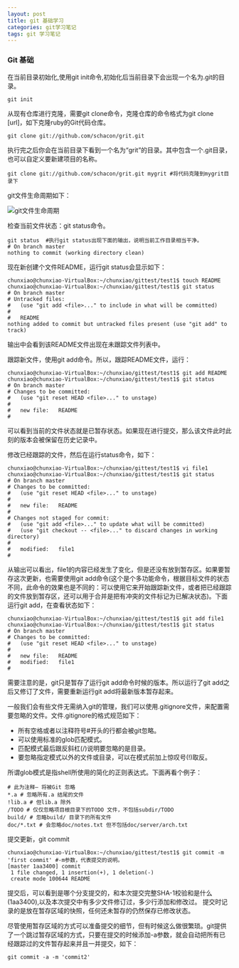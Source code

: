 ```yaml
---
layout: post
title: git 基础学习
categories: git学习笔记
tags: git 学习笔记
---
```


### Git 基础

在当前目录初始化,使用git init命令,初始化后当前目录下会出现一个名为.git的目录。

```shell
git init
```

从现有仓库进行克隆，需要git clone命令，克隆仓库的命令格式为git clone [url]，如下克隆ruby的Git代码仓库。

```shell
git clone git://github.com/schacon/grit.git
```

执行完之后你会在当前目录下看到一个名为“grit”的目录。其中包含一个.git目录，也可以自定义要新建项目的名称。

```shell
git clone git://github.com/schacon/grit.git mygrit #将代码克隆到mygrit目录下
```
git文件生命周期如下：

![git文件生命周期](http://renchx.com/public/upload/git_file_status_lifecycle.jpg)

检查当前文件状态：git status命令。

```shell
git status  #执行git status出现下面的输出，说明当前工作目录相当干净。
# On branch master
nothing to commit (working directory clean)
```

现在新创建个文件README，运行git status会显示如下：

```shell
chunxiao@chunxiao-VirtualBox:~/chunxiao/gittest/test1$ touch README
chunxiao@chunxiao-VirtualBox:~/chunxiao/gittest/test1$ git status
# On branch master
# Untracked files:
#   (use "git add <file>..." to include in what will be committed)
#
#	README
nothing added to commit but untracked files present (use "git add" to track)
```

输出中会看到该README文件出现在未跟踪文件列表中。

跟踪新文件，使用git add命令。所以，跟踪README文件，运行：

```shell
chunxiao@chunxiao-VirtualBox:~/chunxiao/gittest/test1$ git add README
chunxiao@chunxiao-VirtualBox:~/chunxiao/gittest/test1$ git status
# On branch master
# Changes to be committed:
#   (use "git reset HEAD <file>..." to unstage)
#
#	new file:   README
#
```

可以看到当前的文件状态就是已暂存状态。如果现在进行提交，那么该文件此时此刻的版本会被保留在历史记录中。

修改已经跟踪的文件，然后在运行status命令，如下：

```shell
chunxiao@chunxiao-VirtualBox:~/chunxiao/gittest/test1$ vi file1 
chunxiao@chunxiao-VirtualBox:~/chunxiao/gittest/test1$ git status
# On branch master
# Changes to be committed:
#   (use "git reset HEAD <file>..." to unstage)
#
#	new file:   README
#
# Changes not staged for commit:
#   (use "git add <file>..." to update what will be committed)
#   (use "git checkout -- <file>..." to discard changes in working directory)
#
#	modified:   file1
#
```

从输出可以看出，file1的内容已经发生了变化，但是还没有放到暂存区。如果要暂存这次更新，也需要使用git add命令(这个是个多功能命令，根据目标文件的状态不同，此命令的效果也是不同的：可以使用它来开始跟踪新文件，或者把已经跟踪的文件放到暂存区，还可以用于合并是把有冲突的文件标记为已解决状态)。下面运行git add，在查看状态如下：

```shell
chunxiao@chunxiao-VirtualBox:~/chunxiao/gittest/test1$ git add file1
chunxiao@chunxiao-VirtualBox:~/chunxiao/gittest/test1$ git status
# On branch master
# Changes to be committed:
#   (use "git reset HEAD <file>..." to unstage)
#
#	new file:   README
#	modified:   file1
#
```

需要注意的是，git只是暂存了运行git add命令时候的版本。所以运行了git add之后又修订了文件，需要重新运行git add将最新版本暂存起来。

一般我们会有些文件无需纳入git的管理，我们可以使用.gitignore文件，来配置需要忽略的文件。文件.gitignore的格式规范如下：

- 所有空格或者以注释符号#开头的行都会被git忽略。
- 可以使用标准的glob匹配模式。
- 匹配模式最后跟反斜杠(/)说明要忽略的是目录。
- 要忽略指定模式以外的文件或目录，可以在模式前加上惊叹号(!)取反。

所谓glob模式是指shell所使用的简化的正则表达式。下面再看个例子：

```shell
# 此为注释– 将被Git 忽略
*.a # 忽略所有.a 结尾的文件
!lib.a # 但lib.a 除外
/TODO # 仅仅忽略项目根目录下的TODO 文件，不包括subdir/TODO
build/ # 忽略build/ 目录下的所有文件
doc/*.txt # 会忽略doc/notes.txt 但不包括doc/server/arch.txt
```

提交更新，git commit

```shell
chunxiao@chunxiao-VirtualBox:~/chunxiao/gittest/test1$ git commit -m 'first commit' #-m参数，代表提交的说明。
[master 1aa3400] commit
 1 file changed, 1 insertion(+), 1 deletion(-)
 create mode 100644 README
```

提交后，可以看到是哪个分支提交的，和本次提交完整SHA-1校验和是什么(1aa3400),以及本次提交中有多少文件修订过，多少行添加和修改过。
提交时记录的是放在暂存区域的快照，任何还未暂存的仍然保存已修改状态。

尽管使用暂存区域的方式可以准备提交的细节，但有时候这么做很繁琐。git提供了一个跳过暂存区域的方式，只要在提交的时候添加-a参数，就会自动把所有已经跟踪过的文件暂存起来并且一并提交，如下：

```shell
git commit -a -m 'commit2'
```
